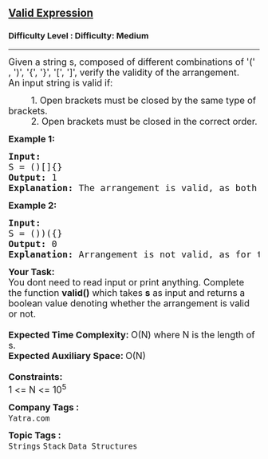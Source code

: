 <h2><a href="https://www.geeksforgeeks.org/problems/valid-expression1025/1?page=2&category=Stack&difficulty=Medium,Hard&status=unsolved&sortBy=submissions">Valid Expression</a></h2><h3>Difficulty Level : Difficulty: Medium</h3><hr><div class="problems_problem_content__Xm_eO"><p><span style="font-size: 18px;">Given a string s, composed of different combinations of '(' , ')', '{', '}', '[', ']', verify the validity of the arrangement.<br></span><span style="font-size: 18px;">An input string is valid if:</span></p>
<p><span style="font-size: 18px;">&nbsp; &nbsp; &nbsp; &nbsp; &nbsp;1. Open brackets must be closed by the same type of brackets.<br>&nbsp; &nbsp; &nbsp; &nbsp; &nbsp;2. Open brackets must be closed in the correct order.</span></p>
<p><strong><span style="font-size: 18px;">Example 1:</span></strong></p>
<pre><span style="font-size: 18px;"><strong>Input:</strong>
S = ()[]{}
<strong>Output:</strong> 1
<strong>Explanation: </strong>The arrangement is valid, as both the conditions are followed here.</span></pre>
<p><strong><span style="font-size: 18px;">Example 2:</span></strong></p>
<pre><span style="font-size: 18px;"><strong>Input:</strong>
S = ())({}
<strong>Output:</strong> 0
<strong>Explanation: </strong>Arrangement is not valid, as for the bold closing bracket in ()<strong>)</strong>({}, there is no opening bracket of similar kind, before it</span>.</pre>
<p><span style="font-size: 18px;"><strong>Your Task: &nbsp;</strong><br>You dont need to read input or print anything. Complete the function <strong>valid()</strong> which takes <strong>s</strong> as input and returns a boolean value denoting whether the arrangement is valid or not.<br><br></span><span style="font-size: 18px;"><strong>Expected Time Complexity: </strong>O(N) where N is the length of s.<br><strong>Expected Auxiliary Space: </strong>O(N)&nbsp;<br><br></span><span style="font-size: 18px;"><strong>Constraints:</strong><br>1 &lt;= N &lt;= 10<sup>5</sup></span></p></div><p><span style=font-size:18px><strong>Company Tags : </strong><br><code>Yatra.com</code>&nbsp;<br><p><span style=font-size:18px><strong>Topic Tags : </strong><br><code>Strings</code>&nbsp;<code>Stack</code>&nbsp;<code>Data Structures</code>&nbsp;